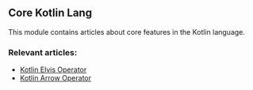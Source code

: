 ## Core Kotlin Lang

This module contains articles about core features in the Kotlin language.

### Relevant articles:
- [Kotlin Elvis Operator](https://www.baeldung.com/kotlin/elvis-operator)
- [Kotlin Arrow Operator](https://www.baeldung.com/kotlin/arrow-operator)
